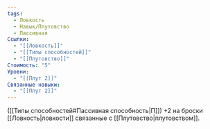 ```yaml
---
tags:
  - Ловкость
  - Навык/Плутовство
  - Пассивная
Ссылки:
  - "[[Ловкость]]"
  - "[[Типы способностей]]"
  - "[[Плутовство]]"
Стоимость: "5"
Уровни:
  - "[[Плут 2]]"
Связанные навыки:
  - "[[Плут 2]]"
---
```

([[Типы способностей#Пассивная способность|П]]) +2 на броски [[Ловкость|ловкости]] связанные с [[Плутовство|плутовством]].